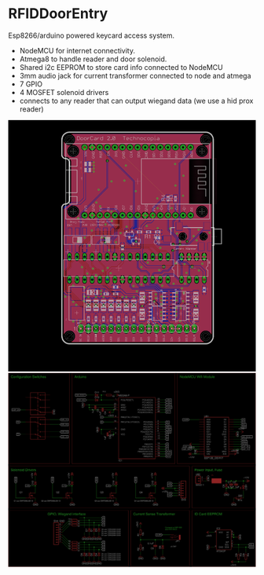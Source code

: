 # RFIDDoorEntry
Esp8266/arduino powered keycard access system.

* NodeMCU for internet connectivity.
* Atmega8 to handle reader and door solenoid.
* Shared i2c EEPROM to store card info connected to NodeMCU
* 3mm audio jack for current transformer connected to node and atmega
* 7 GPIO
* 4 MOSFET solenoid drivers
* connects to any reader that can output wiegand data (we use a hid prox reader)

 ![pcb](pcb.png)
 ![schematic](schem.png)
